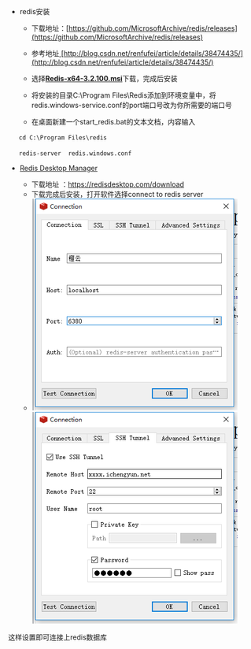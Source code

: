 * redis安装

  * 下载地址：[https://github.com/MicrosoftArchive/redis/releases](https://github.com/MicrosoftArchive/redis/releases)
  * 参考地址[ ](http://blog.csdn.net/renfufei/article/details/38474435/)[http://blog.csdn.net/renfufei/article/details/38474435/](http://blog.csdn.net/renfufei/article/details/38474435/)
  * 选择[**Redis-x64-3.2.100.msi**](https://github.com/MicrosoftArchive/redis/releases/download/win-3.2.100/Redis-x64-3.2.100.msi)下载，完成后安装
  * 将安装的目录C:\Program Files\Redis添加到环境变量中，将redis.windows-service.conf的port端口号改为你所需要的端口号

  * 在桌面新建一个start\_redis.bat的文本文档，内容输入

```
   cd C:\Program Files\redis

   redis-server  redis.windows.conf
```

* [Redis Desktop Manager](https://redisdesktop.com/)

  * 下载地址 ：https://redisdesktop.com/download
  * 下载完成后安装，打开软件选择connect to redis server
  * ![](/assets/redis_connect.png) ![](/assets/redis_ssh.png)

这样设置即可连接上redis数据库

